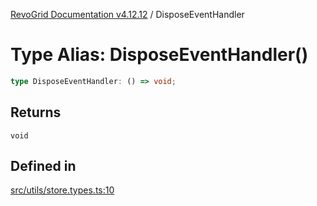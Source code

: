 [RevoGrid Documentation v4.12.12](README.md) / DisposeEventHandler

# Type Alias: DisposeEventHandler()

```ts
type DisposeEventHandler: () => void;
```

## Returns

`void`

## Defined in

[src/utils/store.types.ts:10](https://github.com/revolist/revogrid/blob/ecd92bead8bd3117a71a9fcab227f9b0f91c2edf/src/utils/store.types.ts#L10)
